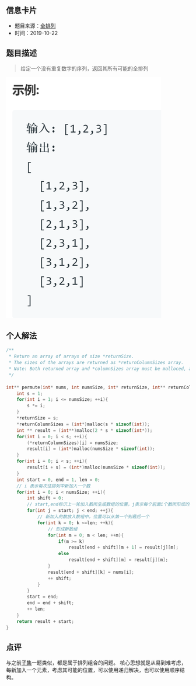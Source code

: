 ## 信息卡片
* 题目来源：[全排列](https://leetcode-cn.com/problems/permutations/)
* 时间：2019-10-22



## 题目描述
> 给定一个没有重复数字的序列，返回其所有可能的全排列

![](https://github.com/square-coder/LeetCode-/blob/master/pic/46.png)

## 个人解法
```c
/**
 * Return an array of arrays of size *returnSize.
 * The sizes of the arrays are returned as *returnColumnSizes array.
 * Note: Both returned array and *columnSizes array must be malloced, assume caller calls free().
 */

int** permute(int* nums, int numsSize, int* returnSize, int** returnColumnSizes){
    int s = 1;
    for(int i = 1; i <= numsSize; ++i){
        s *= i;
    }    
    *returnSize = s;
    *returnColumnSizes = (int*)malloc(s * sizeof(int));
    int ** result = (int**)malloc(2 * s * sizeof(int*));
    for(int i = 0; i < s; ++i){
        (*returnColumnSizes)[i] = numsSize;
        result[i] = (int*)malloc(numsSize * sizeof(int));
    }
    for(int i = 0; i < s; ++i){
        result[i + s] = (int*)malloc(numsSize * sizeof(int));
    }
    int start = 0, end = 1, len = 0;
    // i 表示每次往排列中新加入一个数
    for(int i = 0; i < numsSize; ++i){
        int shift = 0;
        // start,end标识上一轮加入数所生成数组的位置，j表示每个前面i个数所形成的全排列
        for(int j = start; j < end; ++j){
            // 新加入的数放入数组中，位置可以从第一个到最后一个
            for(int k = 0; k <=len; ++k){
                // 形成新数组
                for(int m = 0; m < len; ++m){
                    if(m >= k)
                        result[end + shift][m + 1] = result[j][m];
                    else
                        result[end + shift][m] = result[j][m];
                }
                result[end + shift][k] = nums[i];
                ++ shift;
            }
        }
        start = end;
        end = end + shift;
        ++ len;
    }
    return result + start;
}
``` 



## 点评
与之前[子集](https://github.com/square-coder/LeetCode-/blob/master/medium/78-%E5%AD%90%E9%9B%86.md)一题类似，都是属于排列组合的问题。
核心思想就是从易到难考虑，每新加入一个元素，考虑其可能的位置，可以使用递归解决，也可以使用顺序结构。
